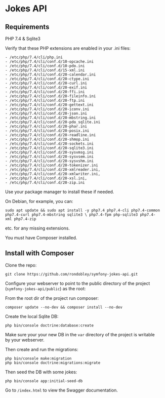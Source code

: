 # Jokes API
## Requirements
PHP 7.4 & Sqlite3

Verify that these PHP extensions are enabled in your .ini files:

    - /etc/php/7.4/cli/php.ini
    - /etc/php/7.4/cli/conf.d/10-opcache.ini
    - /etc/php/7.4/cli/conf.d/10-pdo.ini
    - /etc/php/7.4/cli/conf.d/15-xml.ini
    - /etc/php/7.4/cli/conf.d/20-calendar.ini
    - /etc/php/7.4/cli/conf.d/20-ctype.ini
    - /etc/php/7.4/cli/conf.d/20-curl.ini
    - /etc/php/7.4/cli/conf.d/20-exif.ini
    - /etc/php/7.4/cli/conf.d/20-ffi.ini
    - /etc/php/7.4/cli/conf.d/20-fileinfo.ini
    - /etc/php/7.4/cli/conf.d/20-ftp.ini
    - /etc/php/7.4/cli/conf.d/20-gettext.ini
    - /etc/php/7.4/cli/conf.d/20-iconv.ini
    - /etc/php/7.4/cli/conf.d/20-json.ini
    - /etc/php/7.4/cli/conf.d/20-mbstring.ini
    - /etc/php/7.4/cli/conf.d/20-pdo_sqlite.ini
    - /etc/php/7.4/cli/conf.d/20-phar.ini
    - /etc/php/7.4/cli/conf.d/20-posix.ini
    - /etc/php/7.4/cli/conf.d/20-readline.ini
    - /etc/php/7.4/cli/conf.d/20-shmop.ini
    - /etc/php/7.4/cli/conf.d/20-sockets.ini
    - /etc/php/7.4/cli/conf.d/20-sqlite3.ini
    - /etc/php/7.4/cli/conf.d/20-sysvmsg.ini
    - /etc/php/7.4/cli/conf.d/20-sysvsem.ini
    - /etc/php/7.4/cli/conf.d/20-sysvshm.ini
    - /etc/php/7.4/cli/conf.d/20-tokenizer.ini
    - /etc/php/7.4/cli/conf.d/20-xmlreader.ini,
    - /etc/php/7.4/cli/conf.d/20-xmlwriter.ini,
    - /etc/php/7.4/cli/conf.d/20-xsl.ini,
    - /etc/php/7.4/cli/conf.d/20-zip.ini
    
Use your package manager to install these if needed.

On Debian, for example, you can:

`sudo apt update && sudo apt install -y php7.4 php7.4-cli php7.4-common php7.4-curl php7.4-mbstring sqlite3 \
 php7.4-fpm php-sqlite3 php7.4-xml php7.4-zip`
 
 etc. for any missing extensions.
 
You must have Composer installed.

## Install with Composer
Clone the repo:

`git clone https://github.com/rondobley/symfony-jokes-api.git`
 
Configure your webserver to point to the public directory of the project (`symfony-jokes-api/public`) as the root:

From the root dir of the project run composer:

`composer update --no-dev && composer install --no-dev`

Create the local Sqlite DB:

`php bin/console doctrine:database:create`

Make sure your your new DB in the `var` directory of the project is writable by your webserver.

Then create and run the migrations:

```
php bin/console make:migration
php bin/console doctrine:migrations:migrate
```

Then seed the DB with some jokes:

`php bin/console app:initial-seed-db`

Go to `/index.html` to view the Swagger documentation.